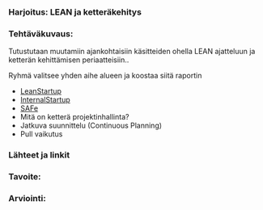 ### Harjoitus:  LEAN ja ketteräkehitys

### Tehtäväkuvaus:

Tutustutaan muutamiin ajankohtaisiin käsitteiden ohella LEAN ajatteluun ja ketterän kehittämisen periaatteisiin.. 

Ryhmä valitsee yhden aihe alueen ja koostaa siitä raportin

* [LeanStartup]()
* [InternalStartup](http://www.n4s.fi/publication/cookbook-successful-internal-startups/)
* [SAFe](http://www.scaledagileframework.com/)
* Mitä on ketterä projektinhallinta?
* Jatkuva suunnittelu (Continuous Planning)
* Pull vaikutus



### Lähteet ja linkit



### Tavoite:


### Arviointi:



